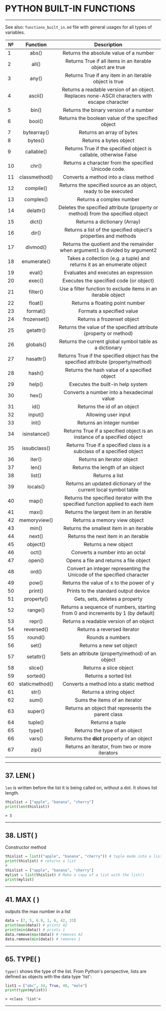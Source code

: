 # PYTHON BUILT-IN FUNCTIONS


---


See also: `functions_built_in.md` file with general usages for all types of variables.

| №  |    Function    |                                          Description                                          |
|----|:--------------:|:---------------------------------------------------------------------------------------------:|
| 1  | abs()          | Returns the absolute value of a number                                                        |
| 2  | all()          | Returns True if all items in an iterable object are true                                      |
| 3  | any()          | Returns True if any item in an iterable object is true                                        |
| 4  | ascii()        | Returns a readable version of an object. Replaces none-ASCII characters with escape character |
| 5  | bin()          | Returns the binary version of a number                                                        |
| 6  | bool()         | Returns the boolean value of the specified object                                             |
| 7  | bytearray()    | Returns an array of bytes                                                                     |
| 8  | bytes()        | Returns a bytes object                                                                        |
| 9  | callable()     | Returns True if the specified object is callable, otherwise False                             |
| 10 | chr()          | Returns a character from the specified    Unicode code.                                       |
| 11 | classmethod()  | Converts a method into a class method                                                         |
| 12 | compile()      | Returns the specified source as an object, ready to be executed                               |
| 13 | complex()      | Returns a complex number                                                                      |
| 14 | delattr()      | Deletes the specified attribute (property or method) from the specified object                |
| 15 | dict()         | Returns a dictionary (Array)                                                                  |
| 16 | dir()          | Returns a list of the specified object's properties and methods                               |
| 17 | divmod()       | Returns the quotient and the remainder when argument1 is divided by argument2                 |
| 18 | enumerate()    | Takes a collection (e.g. a tuple) and returns it as an enumerate object                       |
| 19 | eval()         | Evaluates and executes an expression                                                          |
| 20 | exec()         | Executes the specified code (or object)                                                       |
| 21 | filter()       | Use a filter function to exclude items in an iterable object                                  |
| 22 | float()        | Returns a floating point number                                                               |
| 23 | format()       | Formats a specified value                                                                     |
| 24 | frozenset()    | Returns a frozenset object                                                                    |
| 25 | getattr()      | Returns the value of the specified attribute (property or method)                             |
| 26 | globals()      | Returns the current global symbol table as a dictionary                                       |
| 27 | hasattr()      | Returns True if the specified object has the specified attribute (property/method)            |
| 28 | hash()         | Returns the hash value of a specified object                                                  |
| 29 | help()         | Executes the built-in help system                                                             |
| 30 | hex()          | Converts a number into a hexadecimal value                                                    |
| 31 | id()           | Returns the id of an object                                                                   |
| 32 | input()        | Allowing user input                                                                           |
| 33 | int()          | Returns an integer number                                                                     |
| 34 | isinstance()   | Returns True if a specified object is an instance of a specified object                       |
| 35 | issubclass()   | Returns True if a specified class is a subclass of a specified object                         |
| 36 | iter()         | Returns an iterator object                                                                    |
| 37 | len()          | Returns the length of an object                                                               |
| 38 | list()         | Returns a list                                                                                |
| 39 | locals()       | Returns an updated dictionary of the current local symbol table                               |
| 40 | map()          | Returns the specified iterator with the specified function applied to each item               |
| 41 | max()          | Returns the largest item in an iterable                                                       |
| 42 | memoryview()   | Returns a memory view object                                                                  |
| 43 | min()          | Returns the smallest item in an iterable                                                      |
| 44 | next()         | Returns the next item in an iterable                                                          |
| 45 | object()       | Returns a new object                                                                          |
| 46 | oct()          | Converts a number into an octal                                                               |
| 47 | open()         | Opens a file and returns a file object                                                        |
| 48 | ord()          | Convert an integer    representing the Unicode of the specified character                     |
| 49 | pow()          | Returns the value of x to the power of y                                                      |
| 50 | print()        | Prints to the standard output device                                                          |
| 51 | property()     | Gets, sets, deletes a property                                                                |
| 52 | range()        | Returns a sequence of numbers, starting from 0 and increments by 1 (by default)               |
| 53 | repr()         | Returns a readable version of an object                                                       |
| 54 | reversed()     | Returns a reversed iterator                                                                   |
| 55 | round()        | Rounds a numbers                                                                              |
| 56 | set()          | Returns a new set object                                                                      |
| 57 | setattr()      | Sets an attribute (property/method) of an object                                              |
| 58 | slice()        | Returns a slice object                                                                        |
| 59 | sorted()       | Returns a sorted list                                                                         |
| 60 | staticmethod() | Converts a method into a static method                                                        |
| 61 | str()          | Returns a string object                                                                       |
| 62 | sum()          | Sums the items of an iterator                                                                 |
| 63 | super()        | Returns an object that represents the parent class                                            |
| 64 | tuple()        | Returns a tuple                                                                               |
| 65 | type()         | Returns the type of an object                                                                 |
| 66 | vars()         | Returns the __dict__ property of an object                                                    |
| 67 | zip()          | Returns an iterator, from two or more iterators                                               |


---


## 37. LEN( )

`len` is written before the list it is being called on, without a dot. It shows list length.

```python
thislist = ["apple", "banana", "cherry"]
print(len(thislist))
```
```
> 3
```


---


## 38. LIST( )

Constructor method

```python
thislist = list(("apple", "banana", "cherry")) # tuple made into a list
print(thislist) # returns a list
#
thislist = ["apple", "banana", "cherry"]
mylist = list(thislist) # Make a copy of a list with the list()
print(mylist)
```


---


## 41. MAX ( )

outputs the max number in a list

```python
data = [7, 5, 6.9, 1, 8, 42, 33]
print(max(data)) # prints 42
print(min(data)) # prints 1
data.remove(max(data)) # removes 42
data.remove(min(data)) # removes 1
```


---


## 65. TYPE( )

`type()` shows the type of the list.
From Python's perspective, lists are defined as objects with the data type 'list':

```python
list1 = ["abc", 34, True, 40, "male"]
print(type(mylist))
```
```
> <class 'list'>
```


---
